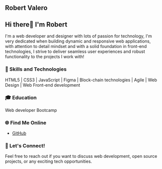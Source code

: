 ## Robert Valero

## Hi there👋 I'm Robert

I'm a web developer and designer with lots of passion for technology, I'm very dedicated when building dynamic and responsive web applications, with attention to detail mindset and with a solid foundation in front-end technologies, I strive to deliver seamless user experiences and robust functionality to the projects I work with!

### 🚀 Skills and Technologies

HTML5 | CSS3 | JavaScript | Figma | Block-chain technologies | Agile | Web Design | Web Front-end development
    

### 🎓 Education
Web developer Bootcamp


### 🌐 Find Me Online

- [GitHub](https://github.com/robvalero)



### 💬 Let's Connect!

Feel free to reach out if you want to discuss web development, open source projects, or any exciting tech opportunities.

